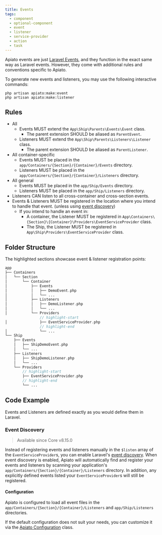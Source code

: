 ```yaml
---
title: Events
tags:
  - component
  - optional-component
  - event
  - listener
  - service-provider
  - action
  - task
---
```


Apiato events are just [Laravel Events](https://laravel.com/docs/events),
and they function in the exact same way as Laravel events.
However, they come with additional rules and conventions specific to Apiato.

To generate new events and listeners, you may use the following interactive commands:

```
php artisan apiato:make:event
php artisan apiato:make:listener
```

## Rules

- All 
  - Events MUST extend the `App\Ship\Parents\Events\Event` class.
    - The parent extension SHOULD be aliased as `ParentEvent`.
  - Listeners MUST extend the `App\Ship\Parents\Listeners\Listener` class.
    - The parent extension SHOULD be aliased as `ParentListener`.
- All container-specific
  - Events MUST be placed in the `app/Containers/{Section}/{Container}/Events` directory.
  - Listeners MUST be placed in the `app/Containers/{Section}/{Container}/Listeners` directory.
- All general
  - Events MUST be placed in the `app/Ship/Events` directory.
  - Listeners MUST be placed in the `app/Ship/Listeners` directory.
- Listeners CAN listen to all cross-container and cross-section events.
- Events & Listeners MUST be registered in the location where you intend to handle that event. (unless using [event discovery](https://laravel.com/docs/events#event-discovery))
  - If you intend to handle an event in:
    - A container, the Listener MUST be registered in `App\Containers\{Section}\{Container}\Providers\EventServiceProvider` class.
    - The Ship, the Listener MUST be registered in `App\Ship\Providers\EventServiceProvider` class.

## Folder Structure

The highlighted sections showcase event & listener registration points:

```php
app
├── Containers
│   └── Section
│       └── Container
│           ├── Events
│           │   ├── DemoEvent.php
│           │   └── ...
│           ├── Listeners
│           │   ├── DemoListener.php
│           │   └── ...
│           └── Providers
                // highlight-start
│               ├── EventServiceProvider.php
                // highlight-end
│               └── ...
└── Ship
    ├── Events
    │   ├── ShipDemoEvent.php
    │   └── ...
    ├── Listeners
    │   ├── ShipDemoListener.php
    │   └── ...
    └── Providers
        // highlight-start
        ├── EventServiceProvider.php
        // highlight-end
        └── ...
```

## Code Example

Events and Listeners are defined exactly as you would define them in Laravel.

### Event Discovery
> Available since Core v8.15.0

Instead of registering events and listeners manually in the `$listen` array of the `EventServiceProvider`s,
you can enable Laravel's [event discovery](https://laravel.com/docs/events#event-discovery).
When event discovery is enabled,
Apiato will automatically find
and register your events and listeners
by scanning your application's `app/Containers/{Section}/{Container}/Listeners` directory.
In addition, any explicitly defined events listed your `EventServiceProvider`s will still be registered.

#### Configuration
Apiato is configured
to load all event files in the `app/Containers/{Section}/{Container}/Listeners` and `app/Ship/Listeners` directories.

If the default configuration does not suit your needs, you can customize it
via the [Apiato Configuration](../../framework-features/advance-configuration.mdx#events) class.
